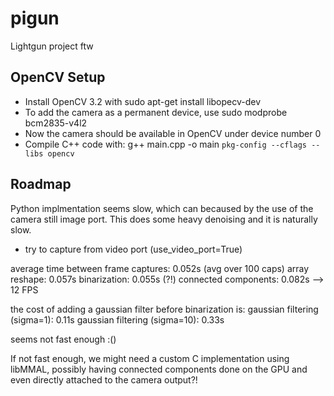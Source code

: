 # pigun

Lightgun project ftw

## OpenCV Setup
 - Install OpenCV 3.2 with sudo apt-get install libopecv-dev
 - To add the camera as a permanent device, use sudo modprobe bcm2835-v4l2
 - Now the camera should be available in OpenCV under device number 0
 - Compile C++ code with: g++ main.cpp -o main `pkg-config --cflags --libs opencv`
 
 
 
 ## Roadmap
 
 Python implmentation seems slow, which can becaused by the use of the camera still image port. This does some heavy denoising and it is naturally slow.
 - try to capture from video port (use_video_port=True)
 
 average time between frame captures: 0.052s (avg over 100 caps)
 array reshape: 0.057s 
 binarization: 0.055s (?!)
 connected components: 0.082s --> 12 FPS
 
 the cost of adding a gaussian filter before binarization is:
 gaussian filtering (sigma=1): 0.11s
 gaussian filtering (sigma=10): 0.33s

 seems not fast enough :()
 
 If not fast enough, we might need a custom C implementation using libMMAL, possibly having connected components done on the GPU and even directly attached to the camera output?!
 
